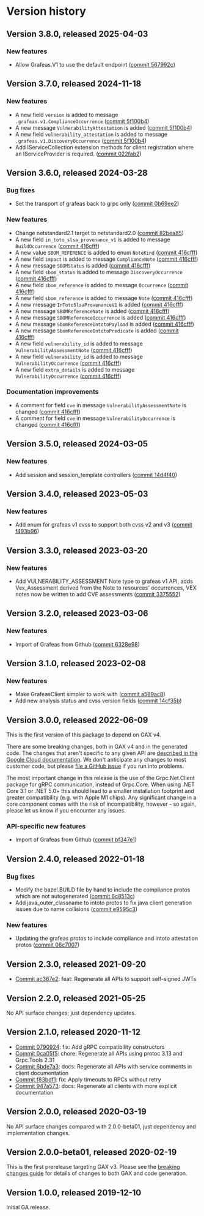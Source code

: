 # Version history

## Version 3.8.0, released 2025-04-03

### New features

- Allow Grafeas.V1 to use the default endpoint ([commit 567992c](https://github.com/googleapis/google-cloud-dotnet/commit/567992c4ea6cfff48a5e6e52a3d52bcec5383cd8))

## Version 3.7.0, released 2024-11-18

### New features

- A new field `version` is added to message `.grafeas.v1.ComplianceOccurrence` ([commit 5f100b4](https://github.com/googleapis/google-cloud-dotnet/commit/5f100b4861e5416ad1ef3a4b3d1644659a2fe6fc))
- A new message `VulnerabilityAttestation` is added ([commit 5f100b4](https://github.com/googleapis/google-cloud-dotnet/commit/5f100b4861e5416ad1ef3a4b3d1644659a2fe6fc))
- A new field `vulnerability_attestation` is added to message `.grafeas.v1.DiscoveryOccurrence` ([commit 5f100b4](https://github.com/googleapis/google-cloud-dotnet/commit/5f100b4861e5416ad1ef3a4b3d1644659a2fe6fc))
- Add IServiceCollection extension methods for client registration where an IServiceProvider is required. ([commit 022fab2](https://github.com/googleapis/google-cloud-dotnet/commit/022fab203f28fb9c608972af7f8b83f571ae5694))

## Version 3.6.0, released 2024-03-28

### Bug fixes

- Set the transport of grafeas back to grpc only ([commit 0b69ee2](https://github.com/googleapis/google-cloud-dotnet/commit/0b69ee2a9f0345cc4c145c9ac1b9fc6833412ff8))

### New features

- Change netstandard2.1 target to netstandard2.0 ([commit 82bea85](https://github.com/googleapis/google-cloud-dotnet/commit/82bea850661975b9750ac30753528cc9d2e05240))
- A new field `in_toto_slsa_provenance_v1` is added to message `BuildOccurrence` ([commit 416cfff](https://github.com/googleapis/google-cloud-dotnet/commit/416cfff3c6855582927a35e271a6f596227af264))
- A new value `SBOM_REFERENCE` is added to enum `NoteKind` ([commit 416cfff](https://github.com/googleapis/google-cloud-dotnet/commit/416cfff3c6855582927a35e271a6f596227af264))
- A new field `impact` is added to message `ComplianceNote` ([commit 416cfff](https://github.com/googleapis/google-cloud-dotnet/commit/416cfff3c6855582927a35e271a6f596227af264))
- A new message `SBOMStatus` is added ([commit 416cfff](https://github.com/googleapis/google-cloud-dotnet/commit/416cfff3c6855582927a35e271a6f596227af264))
- A new field `sbom_status` is added to message `DiscoveryOccurrence` ([commit 416cfff](https://github.com/googleapis/google-cloud-dotnet/commit/416cfff3c6855582927a35e271a6f596227af264))
- A new field `sbom_reference` is added to message `Occurrence` ([commit 416cfff](https://github.com/googleapis/google-cloud-dotnet/commit/416cfff3c6855582927a35e271a6f596227af264))
- A new field `sbom_reference` is added to message `Note` ([commit 416cfff](https://github.com/googleapis/google-cloud-dotnet/commit/416cfff3c6855582927a35e271a6f596227af264))
- A new message `InTotoSlsaProvenanceV1` is added ([commit 416cfff](https://github.com/googleapis/google-cloud-dotnet/commit/416cfff3c6855582927a35e271a6f596227af264))
- A new message `SBOMReferenceNote` is added ([commit 416cfff](https://github.com/googleapis/google-cloud-dotnet/commit/416cfff3c6855582927a35e271a6f596227af264))
- A new message `SBOMReferenceOccurrence` is added ([commit 416cfff](https://github.com/googleapis/google-cloud-dotnet/commit/416cfff3c6855582927a35e271a6f596227af264))
- A new message `SbomReferenceIntotoPayload` is added ([commit 416cfff](https://github.com/googleapis/google-cloud-dotnet/commit/416cfff3c6855582927a35e271a6f596227af264))
- A new message `SbomReferenceIntotoPredicate` is added ([commit 416cfff](https://github.com/googleapis/google-cloud-dotnet/commit/416cfff3c6855582927a35e271a6f596227af264))
- A new field `vulnerability_id` is added to message `VulnerabilityAssessmentNote` ([commit 416cfff](https://github.com/googleapis/google-cloud-dotnet/commit/416cfff3c6855582927a35e271a6f596227af264))
- A new field `vulnerability_id` is added to message `VulnerabilityOccurrence` ([commit 416cfff](https://github.com/googleapis/google-cloud-dotnet/commit/416cfff3c6855582927a35e271a6f596227af264))
- A new field `extra_details` is added to message `VulnerabilityOccurrence` ([commit 416cfff](https://github.com/googleapis/google-cloud-dotnet/commit/416cfff3c6855582927a35e271a6f596227af264))

### Documentation improvements

- A comment for field `cve` in message `VulnerabilityAssessmentNote` is changed ([commit 416cfff](https://github.com/googleapis/google-cloud-dotnet/commit/416cfff3c6855582927a35e271a6f596227af264))
- A comment for field `cve` in message `VulnerabilityOccurrence` is changed ([commit 416cfff](https://github.com/googleapis/google-cloud-dotnet/commit/416cfff3c6855582927a35e271a6f596227af264))

## Version 3.5.0, released 2024-03-05

### New features

- Add session and session_template controllers ([commit 14d4f40](https://github.com/googleapis/google-cloud-dotnet/commit/14d4f40e57218134116f6d580ca726832d07d244))

## Version 3.4.0, released 2023-05-03

### New features

- Add enum for grafeas v1 cvss to support both cvss v2 and v3 ([commit f493b96](https://github.com/googleapis/google-cloud-dotnet/commit/f493b96c8830c997d454e17e8e65ce305dd515e1))

## Version 3.3.0, released 2023-03-20

### New features

- Add VULNERABILITY_ASSESSMENT Note type to grafeas v1 API, adds Vex_Assessment derived from the Note to resources' occurrences, VEX notes now be written to add CVE assessments ([commit 3375552](https://github.com/googleapis/google-cloud-dotnet/commit/33755527a7fcb5c553cc48344ca6459a1063ee44))

## Version 3.2.0, released 2023-03-06

### New features

- Import of Grafeas from Github ([commit 6328e98](https://github.com/googleapis/google-cloud-dotnet/commit/6328e98c5a5d1e03527ee6ee0ae6afbab64a5a78))

## Version 3.1.0, released 2023-02-08

### New features

- Make GrafeasClient simpler to work with ([commit a589ac8](https://github.com/googleapis/google-cloud-dotnet/commit/a589ac8d745c6c487ff2667382b4c222caf95ff3))
- Add new analysis status and cvss version fields ([commit 14cf35b](https://github.com/googleapis/google-cloud-dotnet/commit/14cf35be7b9a64817cd00b20ae05a28d8931d5b5))

## Version 3.0.0, released 2022-06-09

This is the first version of this package to depend on GAX v4.

There are some breaking changes, both in GAX v4 and in the generated
code. The changes that aren't specific to any given API are [described in the Google Cloud
documentation](https://cloud.google.com/dotnet/docs/reference/help/breaking-gax4).
We don't anticipate any changes to most customer code, but please [file a
GitHub issue](https://github.com/googleapis/google-cloud-dotnet/issues/new/choose)
if you run into problems.

The most important change in this release is the use of the Grpc.Net.Client package
for gRPC communication, instead of Grpc.Core. When using .NET Core 3.1 or .NET 5.0+
this should lead to a smaller installation footprint and greater compatibility (e.g.
with Apple M1 chips). Any significant change in a core component comes with the risk
of incompatibility, however - so again, please let us know if you encounter any
issues.

### API-specific new features

- Import of Grafeas from Github ([commit bf347e1](https://github.com/googleapis/google-cloud-dotnet/commit/bf347e17e50e2859e1a13191d36c0a82b27646dd))

## Version 2.4.0, released 2022-01-18

### Bug fixes

- Modify the bazel.BUILD file by hand to include the compliance protos which are not autogenerated ([commit 6c8513c](https://github.com/googleapis/google-cloud-dotnet/commit/6c8513c5639132d33b069c2caf518b919e0c3910))
- Add java_outer_classname to intoto protos to fix java client generation issues due to name collisions ([commit e9595c3](https://github.com/googleapis/google-cloud-dotnet/commit/e9595c3bdded54678ba060df7621f25fd45e8aa2))

### New features

- Updating the grafeas protos to include compliance and intoto attestation protos ([commit 06c7007](https://github.com/googleapis/google-cloud-dotnet/commit/06c70073f89ce96f891debb645d7cd56fcce75be))

## Version 2.3.0, released 2021-09-20

- [Commit ac367e2](https://github.com/googleapis/google-cloud-dotnet/commit/ac367e2): feat: Regenerate all APIs to support self-signed JWTs

## Version 2.2.0, released 2021-05-25

No API surface changes; just dependency updates.

## Version 2.1.0, released 2020-11-12

- [Commit 0790924](https://github.com/googleapis/google-cloud-dotnet/commit/0790924): fix: Add gRPC compatibility constructors
- [Commit 0ca05f5](https://github.com/googleapis/google-cloud-dotnet/commit/0ca05f5): chore: Regenerate all APIs using protoc 3.13 and Grpc.Tools 2.31
- [Commit 6bde7a3](https://github.com/googleapis/google-cloud-dotnet/commit/6bde7a3): docs: Regenerate all APIs with service comments in client documentation
- [Commit f83bdf1](https://github.com/googleapis/google-cloud-dotnet/commit/f83bdf1): fix: Apply timeouts to RPCs without retry
- [Commit 947a573](https://github.com/googleapis/google-cloud-dotnet/commit/947a573): docs: Regenerate all clients with more explicit documentation

## Version 2.0.0, released 2020-03-19

No API surface changes compared with 2.0.0-beta01, just dependency
and implementation changes.

## Version 2.0.0-beta01, released 2020-02-19

This is the first prerelease targeting GAX v3. Please see the [breaking changes
guide](https://cloud.google.com/dotnet/docs/reference/help/breaking-gax2)
for details of changes to both GAX and code generation.

## Version 1.0.0, released 2019-12-10

Initial GA release.

